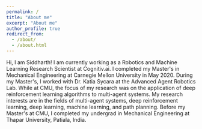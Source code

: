 ```yaml
---
permalink: /
title: "About me"
excerpt: "About me"
author_profile: true
redirect_from: 
  - /about/
  - /about.html
---
```


Hi, I am Siddharth! I am currently working as a Robotics and Machine Learning Research Scientist at Cognitiv.ai.
I completed my Master's in Mechanical Engineering at Carnegie Mellon University in May 2020. During my Master's, I worked with Dr. Katia Sycara at the Advanced Agent Robotics Lab. While at CMU, the focus of my research was on the application of deep reinforcement learning algorithms to multi-agent systems. My research interests are in the fields of multi-agent systems, deep reinforcement learning, deep learning, machine learning, and path planning. Before my Master's at CMU, I completed my undergrad in Mechanical Engineering at Thapar University, Patiala, India.